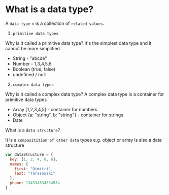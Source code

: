 # What is a data type?

A `data type` = is a collection of `related values`.

1. `primitive data types`

Why is it called a primitive data type? It's the simplest data type and it cannot be more simplified
- String -  "abcde"
- Number  -  1,3,4,5,6
- Boolean (true, false)
- undefined / null


2. `complex data types`

Why is it called a complex data type? A complex data type is a container for primitive data types
- Array [1,2,3,4,5] - container for numbers
- Object {a: "string", b: "string"} - container for strings
- Date


What is a `data structure`?

It is a `compositition of other data` types e.g. object or array is also a data structure

```js
var dataStructure = {
  key: [1, 2, 4, 6, 6],
  names: {
    first: "Dimitri",
    last: "Tarasowski"
  },
  phone: 134534534534534 
}
```
  